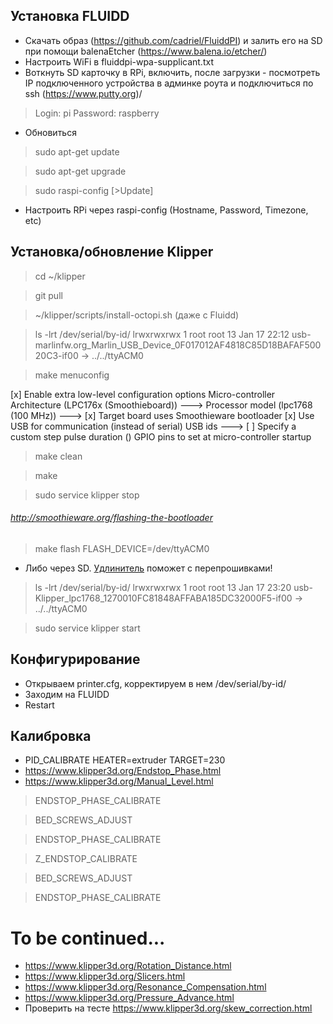 ## Установка FLUIDD
- Скачать образ (https://github.com/cadriel/FluiddPI) и залить его на SD при помощи balenaEtcher (https://www.balena.io/etcher/)
- Настроить WiFi в fluiddpi-wpa-supplicant.txt
- Воткнуть SD карточку в RPi, включить, после загрузки - посмотреть IP подключенного устройства в админке роута и подключиться по ssh (https://www.putty.org)/
>Login: pi Password: raspberry
- Обновиться
>sudo apt-get update

>sudo apt-get upgrade

>sudo raspi-config [>Update]
- Настроить RPi через raspi-config (Hostname, Password, Timezone, etc)

## Установка/обновление Klipper
>cd ~/klipper

>git pull

>~/klipper/scripts/install-octopi.sh (даже с Fluidd)

>ls -lrt /dev/serial/by-id/
lrwxrwxrwx 1 root root 13 Jan 17 22:12 usb-marlinfw.org_Marlin_USB_Device_0F017012AF4818C85D18BAFAF50020C3-if00 -> ../../ttyACM0

>make menuconfig

[x] Enable extra low-level configuration options
    Micro-controller Architecture (LPC176x (Smoothieboard))  --->
    Processor model (lpc1768 (100 MHz))  --->
[x] Target board uses Smoothieware bootloader
[x] Use USB for communication (instead of serial)
    USB ids  --->
[ ] Specify a custom step pulse duration
()  GPIO pins to set at micro-controller startup

>make clean

>make

>sudo service klipper stop

###### http://smoothieware.org/flashing-the-bootloader
>make flash FLASH_DEVICE=/dev/ttyACM0

- Либо через SD. [Удлинитель](https://habr.com/ru/post/206394/) поможет с перепрошивками! 

>ls -lrt /dev/serial/by-id/
lrwxrwxrwx 1 root root 13 Jan 17 23:20 usb-Klipper_lpc1768_1270010FC81848AFFABA185DC32000F5-if00 -> ../../ttyACM0

>sudo service klipper start

## Конфигурирование
- Открываем printer.cfg, корректируем в нем /dev/serial/by-id/
- Заходим на FLUIDD
- Restart

## Калибровка
- PID_CALIBRATE HEATER=extruder TARGET=230
- https://www.klipper3d.org/Endstop_Phase.html
- https://www.klipper3d.org/Manual_Level.html
>ENDSTOP_PHASE_CALIBRATE 

>BED_SCREWS_ADJUST

>ENDSTOP_PHASE_CALIBRATE 

>Z_ENDSTOP_CALIBRATE

>BED_SCREWS_ADJUST

>ENDSTOP_PHASE_CALIBRATE

# To be continued...

- https://www.klipper3d.org/Rotation_Distance.html
- https://www.klipper3d.org/Slicers.html
- https://www.klipper3d.org/Resonance_Compensation.html
- https://www.klipper3d.org/Pressure_Advance.html
- Проверить на тесте https://www.klipper3d.org/skew_correction.html